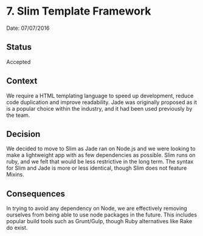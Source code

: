 # 7. Slim Template Framework

Date: 07/07/2016

## Status

Accepted

## Context

We require a HTML templating language to speed up development, reduce code duplication and improve readability. Jade was originally proposed as it is a popular choice within the industry, and it had been used previously by the team.

## Decision

We decided to move to Slim as Jade ran on Node.js and we were looking to make a lightweight app with as few dependencies as possible. Slim runs on ruby, and we felt that would be less restrictive in the long term. The syntax for Slim and Jade is more or less identical, though Slim does not feature Mixins.

## Consequences

In trying to avoid any dependency on Node, we are effectively removing ourselves from being able to use node packages in the future. This includes popular build tools such as Grunt/Gulp, though Ruby alternatives like Rake do exist.

